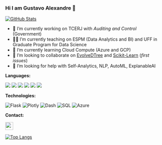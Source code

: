 
### Hi I am Gustavo Alexandre 👋

[![GitHub Stats](https://github-readme-stats.vercel.app/api?username=gassantos&count_private=true&show_icons=true&theme=merko)](https://github.com/gassantos/gassantos)

- 🔭 I’m currently working on TCERJ with _Auditing and Control_ (Government)
- 👨‍🏫 I’m currently teaching on ESPM (Data Analytics and BI) and UFF in Graduate Program for Data Science  
- 🌱 I’m currently learning Cloud Compute (Azure and GCP)
- 👯 I’m looking to collaborate on [EvolveDTree](https://github.com/gassantos/evolvedtree) and [Scikit-Learn](https://github.com/scikit-learn/scikit-learn) (_first issues_)
- 🤔 I’m looking for help with Self-Analytics, NLP, AutoML, ExplanableAI


**Languages:**


![](https://img.shields.io/badge/Python-3776AB?style=for-the-badge&logo=python&logoColor=white)
![](https://img.shields.io/badge/scikit_learn-F7931E?style=for-the-badge&logo=scikit-learn&logoColor=white)
![](https://img.shields.io/badge/TensorFlow-FF6F00?style=for-the-badge&logo=TensorFlow&logoColor=white)
![](https://img.shields.io/badge/Keras-D00000?style=for-the-badge&logo=Keras&logoColor=white)
![](https://img.shields.io/badge/C%2B%2B-00599C?style=for-the-badge&logo=c%2B%2B&logoColor=white)
![](https://img.shields.io/badge/HTML5-E34F26?style=for-the-badge&logo=html5&logoColor=white)

**Technologies:**

![Flask](https://img.shields.io/badge/-Flask%20-000000?style=flat&logo=flask)
![Plotly](https://img.shields.io/badge/-Plotly%20-000000?style=flat&logo=plotly)
![Dash](https://img.shields.io/badge/-Dash%20-000000?style=flat&logo=plotly)
![SQL](https://img.shields.io/badge/-SQL%20-000000?style=flat&logo=SQL)
![Azure](https://img.shields.io/badge/-Microsoft%20Azure-000000?style=flat&logo=microsoft-azure)

**Contact:**

<p>
<a href="https://www.linkedin.com/in/gassantos/"><img src="https://img.shields.io/badge/linkedin-%231DA1F2.svg?&style=for-the-badge&logo=linkedin&logoColor=white" height=25></a> 
</p>


[![Top Langs](https://github-readme-stats.vercel.app/api/top-langs/?username=gassantos&layout=compact&hide=java)](https://github.com/gassantos/gassantos/github-readme-stats)


<!--
**gassantos/gassantos** is a ✨ _special_ ✨ repository because its `README.md` (this file) appears on your GitHub profile.

Here are some ideas to get you started:
- 🔭 I’m currently working on ...
- 🌱 I’m currently learning ...
- 👯 I’m looking to collaborate on ...
- 🤔 I’m looking for help with ...
- 💬 Ask me about ...
- 📫 How to reach me: ...
- 😄 Pronouns: ...
- ⚡ Fun fact: ...
-->
	
